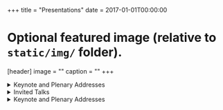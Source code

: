 +++
title = "Presentations"
date = 2017-01-01T00:00:00

# Optional featured image (relative to `static/img/` folder).
[header]
image = ""
caption = ""
+++

<details><summary>Keynote and Plenary Addresses</summary>
<p>

-   Intellectual Need and its Application in Curriculum and Instruction; MAA Souther California-Nevada Section; Long Beach, California; October, 2012.
-   A Research-Based Framework for Teaching Mathematics Effectively; Scientia Conference on  
Research and Innovation in Undergraduate Science and Engineering Education; Rice University,  
February, 2011.
-   DNR-Based Instruction in Mathematics; IX National Science and Mathematics Congress; Ismir,  
Turkey; September 2010.
-   A Review of Four High-School Mathematics Programs: Annual Meeting of the Mathematics  
Diagnostic Testing Project; University of California at San Diego; March 2010.
-   Math for America San Diego: Focus on Teachers’ Knowledge Base; Fundraising Event; University of California at San Diego, January, 2010.
-   A Review of Four High-School Mathematics Program; 2nd Conference on Preparing the Next  
Generation of Secondary Mathematics Teachers: How Pedagogy Emerges from Learning  
Mathematics; University of California, San Diego; San Diego, California; April 2009.
-   Mathematics Curriculum and Instruction: A DNR Perspective; Chicago Symposium Series on  
Excellence in Teaching Mathematics and Science: Research and Practice; National Louis  
University; Chicago, Illinois; February, 2009.
-   Intellectual Need and Epistemological Justification: Historical and Pedagogical Considerations;  
Bingham Young University; November, 2008.
-   Two Fundamental Questions: A DNR Perspective; Young European Researchers in Mathematics Education Summer School (YESS); Trabzon, Turkey; August, 2008.
-   Intellectual Need and Its Role in Mathematics Instruction; The American Mathematical Association, MathFest; Madison, Wisconsin; August 08.
-   DNR-Based Instruction in Mathematics: Focus on Teacher's Knowledge Base; The 1st Conference on Preparing the Next Generation of Secondary Mathematics Teachers: How Pedagogy Emerges from Learning Mathematics; University of California, San Diego; San Diego, California; May 08.
-   What Is Mathematics? A Pedagogical Answer with a Particular Reference to Proving; Asian Pacific Economic Cooperation (APEC)-Tsukuba International Conference III: Innovation of Mathematics Teaching through Lesson Study; Tokyo, Japan; December 07.
-   Thinking in terms of ways of thinking; Annual Conference of Mathematics Diagnostic Testing Project, University of California, San Diego; San Diego, California; March 07.
-   Transitions between proof schemes; Annual Conference of Research in Undergraduate Mathematics Education (RUME); San Diego, California; February 07.
-   DNR's definition of mathematics: Some Pedagogical Consequences; The Mathematical Association of America, New Jersey Section; Seton Hall University, South Orange, New Jersey; October 06.
-   What is mathematics? A pedagogical answer to a philosophical question; European Society for Research in Mathematics Education (ERME), Summer School for Graduate Studies; University of Jyväskylä; Jyväskylä, Finland; August 06.
-   A Research-based framework for teaching mathematics effectively, 46th Annual CMC-South Fall Conference; Palm Spring, California; November 2005.
-   DNR-based instruction in mathematics; focus on diagnostic teaching, Annual Conference of Mathematics Diagnostic Testing Project, University of California, San Diego, March 2005.
-   What mathematics do mathematics teachers need to know to be effective? Annual Conference of Mathematics Diagnostic Testing Project, University of California, Los Angles; March 2005.
-   Disequilibria in transitioning between proof schemes, Conference on Understanding Linkages Between Social And Cognitive Aspects Of Students' Transition to Mathematical Proof, Providence, RI; September 2004.
-   The role of mathematical knowledge in mathematics education, Erupean Society for Research in Mathematics Education (ERME), Summer School for Graduate Study, Poděbrady, Czech Republic; August 2004.
-   Students' conception of mathematical proof; Research in Undergraduate Mathematics Education (RUME); Chicago, Illinois; September 2000.
-   A developmental model of students' conception of mathematics: cognitive, epistemological, and historical considerations; The International Conference of the International Linear Algebra Society (ILAS); University of Wisconsin; June 1998.
-   A fundamental principle of learning and its application in modifying students' conception of proof; The Annual Joint Meeting of the MAA-MAS; San Diego, California; January 1997.
-   Pedagogical principle in teaching mathematics, with particular reference to the teaching of linear algebra; The International Conference of the International Linear Algebra Society (ILAS); Athens, Georgia; August 1995.

</p>
</details>


<details><summary>Invited Talks</summary>
<p>

-  Developing and Sustaining Professional Communities of Teachers around Mathematical Content and Student Intellectual Need; Joint Mathematics Meeting (JMM); San Diego, California, January, 2013.
-  Intellectual Need and its Application in Mathematics Curricula; School of Mathematical and Statistical Sciences; Arizona State University; November, 2012.
-  Justification in mathematics and mathematics education; Mathematics & Mathematics Education:  
Searching for Common Ground: A Symposium in Honor of Ted Eisenberg; Ben-Gurion University of the Negev Beer Sheva, Israel; April, 2012.
-  Intellectual Need and its Application in Curriculum and Instruction; Department of Mathematics, University of Arizona; April, 2012.
-  Intellectual Need in Mathematical Practice and Its Application in Curriculum and Instruction, Department of Mathematics, Virginia Tech; March, 2012.
-  Mathematics Curriculum and Instruction: A DNR Perspective; School of Education, Virginia Tech; March, 2012.
-  Holistic Problems and Their Role in Mathematics Curricula; Western Regional Noyce Conference; Costa Mesa, California: March, 2011.
-  A Research-Based Framework for Teaching Mathematics Effectively; Annual Greater San Diego  Mathematics Conference; February, 2011.
-  An In-Depth Examination of Four High-School Programs; Annual Conference of California  Mathematics Council; Palm Spring; November, 2010.
-  DNR-Based Instruction in Mathematics: Focus on Holistic Problems; Annual Conference of  California Mathematics Council; Palm Spring; November, 2010.
-  Proof Schemes; School of Education, Tel-Avis University; September, 2010.
-  Students’ Readiness for Algebraic Ways of Thinking; Annual Meeting of the International Linear  Algebra Society (ILAS); Pisa, Italy; June 2010.
-  The Role of Mathematics in Mathematics Education Research: Question for Public Debate; Annual Meeting of the National Council of Teachers of Mathematics; San Diego; April, 2010.
-  A Definition of Mathematics and Its Pedagogical Consequences; Department of Mathematics,  Purdue University; March, 2010.
-  Teaching Calculus with Understanding; Annual Conference of California Mathematics Council;  Palm Spring; November, 2009.
-  Discussant of the symposium, Collaboration and the Interplay among Design, Policy Contexts, and Rigor: Building Valid, Student- Centered Mathematics Assessments; Annual Meeting of the  American Educational Research Association; April, 2009.
-  Intellectual Need and Its Application in the Mathematics Classroom; San Pedro High School;  January, 2009.
-  Intellectual Need and Its Application in Mathematics Instruction; Department of Mathematics,  University of Illinois at Chicago; October, 2008.
-  Intellectual Need and Epistemological Justification; School of Education, University of Wisconsin; October 2008.
-  Some essential algebraic ways of thinking for success in (beginning) collegiate mathematics; Critical Issues in Education Workshop: Teaching and Learning Algebra; Mathematical Sciences Research Institute (MSRI); Berkeley, California; May 08.
-   DNR-Based instruction in mathematics and its application in physics education; Kharkov Pedagogical University; Kharkov, Ukraine; April 08. Mathematics curriculum and instruction: A DNR perspective; University of Munich; Munich, Germany; April 08.
-  Categories of intellectual need in mathematical practice, University of California, Los Angeles Mathematics Department’s 2nd annual Mathematics and Teaching Conference; Los Angeles, California; March 08.
-  Building a community of mathematicians, teachers, and educators secondary teacher preparation in mathematics: a reaction to Stevens’ presentation; University of Arizona; Tucson Arizona; March 08.
-  Mathematics curriculum and instruction: A DNR perspective; Illinois Institute of Technology; February 08.
-  Advancing teachers’ knowledge base through DNR-based instruction in mathematics; Principal Investigators Meeting; US Department of Education; Washington DC; January 08.
-  What is mathematics?; Project NExT (New Experiences in Teaching); Joint Mathematics Meeting; San Diego, California, January 08.
-  Mathematical induction: cognitive and instructional considerations; Special Interest Group of the Mathematical Association of America on Research in Undergraduate Mathematics Education (SIGMAA on RUME); Joint Mathematics Meeting; San Diego, California, January 08.
-  A definition of mathematics and its pedagogical consequences; AMS-MAA-MER Special Session on Mathematics and Education Reform; Joint Mathematics Meeting; San Diego, California, January 08.
-  The Necessity principle and its implementation in mathematics instruction; AMS-MAA Special Session on Scholarship of Teaching and Learning in Mathematics; Joint Mathematics Meeting; San Diego, California, January 08.
-  Research on the learning and teaching of proof; University of Tsukuba; Tsukuba, Japan; December 07.
-  Setting instructional objectives in terms of mathematical ways of thinking; The Annual Meeting of the California Mathematics Council North; Monterey, California; November 07. Setting instructional objectives in terms of mathematical ways of thinking; The Annual Meeting of the California Mathematics Council South; Palm Springs, California; November 07.
-  Intellectual Need and Its Role in Mathematics Instruction; Arizona State University; Phoenix, Arizona; October 07.
-  The necessity principle and its implementation in mathematics instruction; University of Arizona; Tucson, Arizona; August 07.
-  Development of mathematics teachers’ knowledge base through DNR-based instruction; National Science Foundation; Washington DC; August 07.
-  What is mathematics? A DNR perspective; Arizona State University; Phoenix, Arizona; October 07.
-  Thinking of the learning and teaching of fractions in terms of ways of thinking; A Workshop on the Learning and Teaching of Fractions; Preparing Mathematicians to Educate Teachers (PMET), a Project Sponsored by the MAA and Funded by NSF; University of Michigan; Ann Arbor, Michigan; July 07.
-  Analyzing different modeling perspectives in undergraduate mathematics education; A DNR’s view; The Bi-annual Meeting of The International Community of Teachers of Mathematical Modelling and Applications (ICTMA); Indiana University; Bloomington, Indiana; July 07.
-  Ways of understanding versus ways of thinking in mathematical practice; Institute for Curriculum and Instruction; Glagenfurt, Austria; April 07.
-  What is mathematics? A DNR perspective; University of Essen; Essen, Germany; April 07.
-  DNR-based instruction in mathematics; University of London; London, England; April 07. Transitions between proof schemes; University of Georgia; Athens, Georgia; April 07.
-  A definition of mathematics and its pedagogical consequences; Eastern Carolina University, Greenvile, North Carolina; March 07.
-  Thinking in terms of ways of thinking, California State University at San Marcus; San Diego, California; February 07.
</p>
</details>

<details><summary>Keynote and Plenary Addresses</summary>
<p>

-  Teachers’ use of examples as a pedagogical tool. Annual Conference of the International Group of the Psychology of Mathematics Education,Prague, Check Republic; July 2006.
-  Teachers’ ways of thinking associated with the mental act of problem posing. Annual Conference of the International Group of the Psychology of Mathematics Education,Prague, Check Republic; July 2006.
-  Effects of DNR-based Instruction on the Knowledge Base of Algebra Teachers; Annual Conference on Research in Undergraduate Mathematics Education, Phoenix, Arizona; February 2005.
-  Dilemma Concerning Semi-Structured Clinical Interviews: Interviewer-Interviewee Interaction Revisited; Annual Conference on Research in Undergraduate Mathematics Education, Phoenix, Arizona; February 2005.
-  Teachers’ Reconceptualization of Proof Schemes; Annual Conference on Research in Undergraduate Mathematics Education, Phoenix, Arizona; February 2005.
-  Mathematics Teachers’ Knowledge Base: Preliminary Results, Annual Conference of the International Group of the Psychology of Mathematics Education, Bergen, Sweden; July 2004.
-  Journal for Research in Mathematics Education: A Reviewer’s Perspective; Annual Meeting of the National Council of Teachers of Mathematics; Las Vegas, Nevada; April 200l.
-  The rational number project; new research questions; The Annual Meeting of the International Group For the Psychology of Mathematics Education, North America Chapter; North Carolina State University; October 1998.
-  What is advanced mathematical thinking? The Annual Meeting of the International Group For the Psychology of Mathematics Education, North America Chapter; North Carolina State University; October 1998.
-  Students' conception of linear dependence and linear independence; The Annual Meeting of the American Mathematical Association; San Diego, January 1997.
-  A reaction to approaching geometry theorems in contexts: from history and epistemology to cognition By Mariotti, Bussi, and Boero; The Annual Meeting of the International Group for the Psychology of Mathematics Education; Lahti, Finlad, July 1997.
-  The concept of proof in the context of linear algebra; The International Congress of Mathematics Education; Seville, Spain; July 1996.
-  Classifying processes of proving; The Annual Meeting of the International Group For the Psychology of Mathematics Education; Valencia, Spain; July 1996.
-  Interviewing Undergraduate Majors about Proof; The Annual Meeting of the Mathematical Association of America; Orlando, Florida; January 1996.
-  Applications to pedagogical principles to undergraduate mathematics curriculum; The Annual Meeting of the Mathematical Association of America; Orlando, Florida; January 1996.
-  Emphasizing the concept of proof in the teaching of linear algebra; The Annual Meeting of the Mathematical Association of America; San Francisco; January 1995.
-  Factors in learning linear algebra; The Annual Conference of the PME-NA; Baton Rouge, Louisiana State University; November 1994.
-  Learning to prove mathematically; The Annual Meeting of the American Educational Research Association; Seattle, Washington; April 1994.
-  The linear algebra curriculum study group recommendations: Moving beyond concept definition; The Annual Meeting of the Mathematical Association of America; Cincinnati; January 1994.
-  Children's understanding of proportionality; The Annual Meeting of the American Educational Research Association; San Francisco; April 1992.
-  Bringing about change in mathematics teaching: A Reaction to four research papers; The Annual Meeting of the American Educational Research Association; San Francisco; April 1992.
-  Representations in mathematics: A reaction to four research papers; The Annual Meeting of the American Educational Research Association; Chicago; April 1991.
-  Teaching linear algebra with understanding; The Annual Meeting of the Society for Industrial and Applied Mathematics; Minneapolis, Minnesota; September 1991.
-  Variables affecting proportionality; The Annual Meeting of the International Group For the Psychology of Mathematics Education; Oaxtapec, Assisi, Italy; June 1991.
-  The role of analogy in mathematical thinking; The Annual Meeting of the International Group For the Psychology of Mathematics Education; Assisi, Italy; June 1991.
-  Invariance and proportional reasoning; The Annual Meeting of the National Council of Teachers of Mathematics; New Orleans; April 1991.
-  On the construction of knowledge in mathematics: Formation of entities, abstraction, and generalization; The Annual Meeting of the Mathematical Association of America; San Francisco; January 1991.
-  The process conception of function; Conference on the Concept of Function; Purdue University; October 1990.
-  The role of conceptual entities in constructing meaning of advanced mathematical concepts and their mathematical notational system; The Annual Meeting of the International Group For the Psychology of Mathematics Education; Oaxtapec, Mexico; July 1990.
-  Construct theory of rational numbers; towards a semantics analysis; The Annual Meeting of the International Group For the Psychology of Mathematics Education; Oaxtapec, Mexico; July 1990.
-  Understanding the multiplicative conceptual field; The Annual Meeting of the International Group For the Psychology of Mathematics Education; Oaxtapec, Mexico; July 1990.
-  Isomorphic thinking in advanced mathematics; The Annual Meeting of the International Group For the Psychology of Mathematics Education; Oaxtapec, Mexico; July 1990.
-  On the learning and teaching of linear algebra; The Annual Meeting of the International Group For the Psychology of Mathematics Education; Oaxtapec, Mexico; July 1990.
-  On Mathematical Understanding: A Reaction to Four Paper Presentations; The Annual Meeting of the American Educational Research Association; Boston; April 1990.
-  A scheme to represent the Multiplicative Conceptual Field; The Annual Meeting of the American Educational Research Association; Boston; April 1990.
-  The role of figure in students' concepts of geometric proof; The Annual Meeting of the International Group For the Psychology of Mathematics Education; Paris, France; July 1989.
-  Children's implicit mathematical knowledge; The Annual Meeting of the International Group for the Psychology of Mathematics Education; Paris, France; July 1989.
-  Fischbein's Theory; a further consideration; The Annual Meeting of the International Group For the Psychology of Mathematics Education; Paris, France; July 1989.
-  The role of symbolization in the learning of advanced mathematics; The Annual Meeting of the International Group For the Psychology of Mathematics Education; Paris, France; July 1989.
-  Developing leadership in middle school mathematics; The Annual Meeting of the National Council of Teachers of Mathematics; Orlando; April 1989.
-  Conceptual units, mathematics of quantity, and rational number concepts and operations; The Annual Meeting of the American Educational Research Association; San Francisco; March 1989.
-  Inservice and preservice teacher's mathematical knowledge of multiplication and division concepts; The Annual Meeting of the International Group For the Psychology of Mathematics Education-North America Chapter; Northern Illinois University; November 1988.
-  Teachers' understanding of multiplication and division concepts; Symposium on Mathematics Specialist in Elementary School; University of Chicago; September 1988.
-  Teacher's interpretation of “multiplicative compare” problems; The Annual Meeting of the National Council of Teachers of Mathematics; Chicago; April 1988.
-  Cognitive conflicts in procedure applications; The Annual Meeting of the American Educational Research Association; New Orleans; April 1988.
-  Declarative and procedural knowledge and isomorphism of speed problems; International Conference on Misconceptions and Educational Strategies in Science and Mathematics; Cornell University; August 1987.
-  The impact of mental representation of magnitude on problem solving; International Conference on Misconceptions and Educational Strategies in Science and Mathematics; Cornell University; August 1987.
-  Qualitative differences among 7th grade children in solving a non-numerical proportional reasoning blocks task; The Annual Meeting of the International Group For the Psychology of Mathematics Education; University of Montreal, Canada; July 1987.
-  Theoretical analysis: structure and hierarchy, missing value proportion problems; The Annual Meeting of the International Group For the Psychology of Mathematics Education; University of Montreal; July 1987.
-  A comparison between two approaches to embodying mathematical models in the abstract system of linear algebra; The Annual Meeting of the International Group For the Psychology of Mathematics Education-North America Chapter; Michigan State University; September 1986.
-  The concept of proof held by preservice elementary teachers; The Annual Meeting of the International Group For the Psychology of Mathematics Education; City University, London; July 1986.

</p>
</details>

